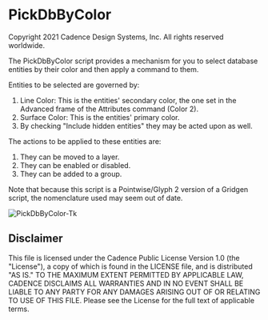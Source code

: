 PickDbByColor
==========================================
Copyright 2021 Cadence Design Systems, Inc. All rights reserved worldwide.

The PickDbByColor script provides a mechanism for you to select database
entities by their color and then apply a command to them.

Entities to be selected are governed by:

1. Line Color: This is the entities' secondary color, the one set in 
the Advanced frame of the Attributes command (Color 2).
2. Surface Color: This is the entities' primary color.
3. By checking "Include hidden entities" they may be acted upon as well.

The actions to be applied to these entities are:

1. They can be moved to a layer.
2. They can be enabled or disabled.
3. They can be added to a group.

Note that because this script is a Pointwise/Glyph 2 version of a 
Gridgen script, the nomenclature used may seem out of date.

![PickDbByColor-Tk](https://raw.github.com/pointwise/PickDbByColor/master/PickDbByColor-Tk.png)

Disclaimer
----------
This file is licensed under the Cadence Public License Version 1.0 (the "License"), a copy of which is found in the LICENSE file, and is distributed "AS IS." 
TO THE MAXIMUM EXTENT PERMITTED BY APPLICABLE LAW, CADENCE DISCLAIMS ALL WARRANTIES AND IN NO EVENT SHALL BE LIABLE TO ANY PARTY FOR ANY DAMAGES ARISING OUT OF OR RELATING TO USE OF THIS FILE. 
Please see the License for the full text of applicable terms.
